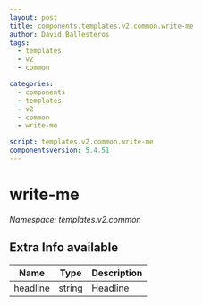 ```yaml
---
layout: post
title: components.templates.v2.common.write-me
author: David Ballesteros
tags:
  - templates
  - v2
  - common

categories:
  - components
  - templates
  - v2
  - common
  - write-me

script: templates.v2.common.write-me
componentsversion: 5.4.51
---
```

# write-me

*Namespace: templates.v2.common*

## Extra Info available

| Name | Type | Description |
| --- | --- | --- |
| headline | string | Headline |